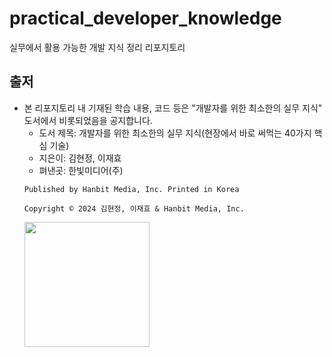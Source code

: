 # practical_developer_knowledge
실무에서 활용 가능한 개발 지식 정리 리포지토리

## 출저
- 본 리포지토리 내 기재된 학습 내용, 코드 등은 "개발자를 위한 최소한의 실무 지식" 도서에서 비롯되었음을 공지합니다.
  - 도서 제목: 개발자를 위한 최소한의 실무 지식(현장에서 바로 써먹는 40가지 핵심 기술)
  - 지은이: 김현정, 이재효
  - 펴낸곳: 한빛미디어(주)
  ```text
  Published by Hanbit Media, Inc. Printed in Korea

  Copyright © 2024 김현정, 이재효 & Hanbit Media, Inc.
  ```
  <img width="200" alt="" src="https://github.com/FutureMaker0/practical_developer_knowledge/assets/120623320/bd4ecee2-35c1-4cce-a6f6-dfba00732bb4">

